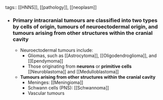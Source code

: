tags:: [[HNNS]], [[pathology]], [[neoplasm]]

- ### Primary intracranial tumours are classified into two types by cells of origin, tumours of neuroectodermal origin, and tumours arising from other structures within the cranial cavity
	- Neuroectodermal tumours include:
		- Gliomas, such as [[Astrocytoma]], [[Oligodendroglioma]], and [[Ependymoma]]
		- Those originating from **neurons** or **primitive cells** [[Neuroblastoma]] and [[Medulloblastoma]]
	- **Tumours arising from other structures within the cranial cavity**
		- Meninges: [[Meningioma]]
		- Schwann cells (PNS): [[Schwannoma]]
		- Vascular tumours